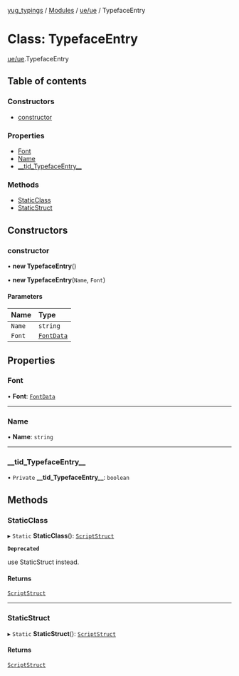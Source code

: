 [yug_typings](../README.md) / [Modules](../modules.md) / [ue/ue](../modules/ue_ue.md) / TypefaceEntry

# Class: TypefaceEntry

[ue/ue](../modules/ue_ue.md).TypefaceEntry

## Table of contents

### Constructors

- [constructor](ue_ue.TypefaceEntry.md#constructor)

### Properties

- [Font](ue_ue.TypefaceEntry.md#font)
- [Name](ue_ue.TypefaceEntry.md#name)
- [\_\_tid\_TypefaceEntry\_\_](ue_ue.TypefaceEntry.md#__tid_typefaceentry__)

### Methods

- [StaticClass](ue_ue.TypefaceEntry.md#staticclass)
- [StaticStruct](ue_ue.TypefaceEntry.md#staticstruct)

## Constructors

### constructor

• **new TypefaceEntry**()

• **new TypefaceEntry**(`Name`, `Font`)

#### Parameters

| Name | Type |
| :------ | :------ |
| `Name` | `string` |
| `Font` | [`FontData`](ue_ue.FontData.md) |

## Properties

### Font

• **Font**: [`FontData`](ue_ue.FontData.md)

___

### Name

• **Name**: `string`

___

### \_\_tid\_TypefaceEntry\_\_

• `Private` **\_\_tid\_TypefaceEntry\_\_**: `boolean`

## Methods

### StaticClass

▸ `Static` **StaticClass**(): [`ScriptStruct`](ue_ue.ScriptStruct.md)

**`Deprecated`**

use StaticStruct instead.

#### Returns

[`ScriptStruct`](ue_ue.ScriptStruct.md)

___

### StaticStruct

▸ `Static` **StaticStruct**(): [`ScriptStruct`](ue_ue.ScriptStruct.md)

#### Returns

[`ScriptStruct`](ue_ue.ScriptStruct.md)
